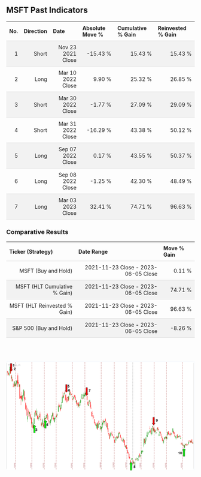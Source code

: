 
<style>
.hits {
            border-collapse: collapse;
            width: 100%;
        }
        .hits th, td {
            padding: 8px;
            border-bottom: 1px solid #ddd;
        }
        
        .hits td {text-align: right;}
        .hits th {text-align: left;}
        
        .hits tr:nth-child(even) {
            background-color: #f2f2f2;
        }
        
        .chartCol {
            width: 50%;
            float: left;
            padding: 20px;
        }  
</style>
    
<br>

## MSFT Past Indicators

<table class="hits">
    <tr>
        <th>No.</th>
        <th>Direction</th>
        <th>Date</th>
        <th>Absolute Move %</th>
        <th>Cumulative % Gain</th>
        <th>Reinvested % Gain</th>
      </tr>
    <tr>
        <td>1</td>
        <td>Short</td>
        <td>Nov 23 2021 Close</td>
        <td>-15.43 %</td>
        <td>15.43 %</td>
        <td>15.43 %</td>
    </tr>
    <tr>
        <td>2</td>
        <td>Long</td>
        <td>Mar 10 2022 Close</td>
        <td>9.90 %</td>
        <td>25.32 %</td>
        <td>26.85 %</td>
    </tr>
    <tr>
        <td>3</td>
        <td>Short</td>
        <td>Mar 30 2022 Close</td>
        <td>-1.77 %</td>
        <td>27.09 %</td>
        <td>29.09 %</td>
    </tr>
    <tr>
        <td>4</td>
        <td>Short</td>
        <td>Mar 31 2022 Close</td>
        <td>-16.29 %</td>
        <td>43.38 %</td>
        <td>50.12 %</td>
    </tr>
    <tr>
        <td>5</td>
        <td>Long</td>
        <td>Sep 07 2022 Close</td>
        <td>0.17 %</td>
        <td>43.55 %</td>
        <td>50.37 %</td>
    </tr>
    <tr>
        <td>6</td>
        <td>Long</td>
        <td>Sep 08 2022 Close</td>
        <td>-1.25 %</td>
        <td>42.30 %</td>
        <td>48.49 %</td>
    </tr>
    <tr>
        <td>7</td>
        <td>Long</td>
        <td>Mar 03 2023 Close</td>
        <td>32.41 %</td>
        <td>74.71 %</td>
        <td>96.63 %</td>
    </tr>
    
</table>

### Comparative Results

<table class="hits">
    <thead>
        <th>Ticker (Strategy)</th>
        <th>Date Range</th>
        <th>Move % Gain</th>
    </thead>
    <tbody>
        <tr>
            <td>MSFT (Buy and Hold)</td>
            <td>2021-11-23 Close <b>-</b> 2023-06-05 Close</td>
            <td>0.11 %</td>
        </tr>
        <tr>
            <td>MSFT (HLT Cumulative % Gain)</td>
            <td>2021-11-23 Close <b>-</b> 2023-06-05 Close</td>
            <td>74.71 %</td>
        </tr>
        <tr>
            <td>MSFT (HLT Reinvested % Gain)</td>
            <td>2021-11-23 Close <b>-</b> 2023-06-05 Close</td>
            <td>96.63 %</td>
        </tr>
        <tr>
            <td>S&P 500 (Buy and Hold)</td>
            <td>2021-11-23 Close <b>-</b> 2023-06-05 Close</td>
            <td>-8.26 %</td>
        </tr>
    </tbody>
</table>
<br>
<br>

![Plot](charts/TSLAstatic.png)